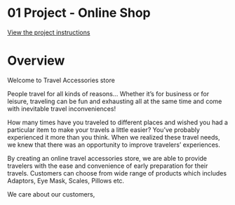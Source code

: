 # 01 Project - Online Shop

[View the project instructions](PROJECT-INSTRUCTIONS.md)

# Overview

Welcome to Travel Accessories store

People travel for all kinds of reasons… Whether it’s for business or for leisure, traveling can be fun and exhausting all at the same time and come with inevitable travel inconveniences!

How many times have you traveled to different places and wished you had a particular item to make your travels a little easier? You’ve probably experienced it more than you think. When we realized these travel needs, we knew that there was an opportunity to improve travelers’ experiences.

By creating an online travel accessories store, we are able to provide travelers with the ease and convenience of early preparation for their travels. Customers can choose from wide range of products which includes Adaptors, Eye Mask, Scales, Pillows etc.

We care about our customers,
